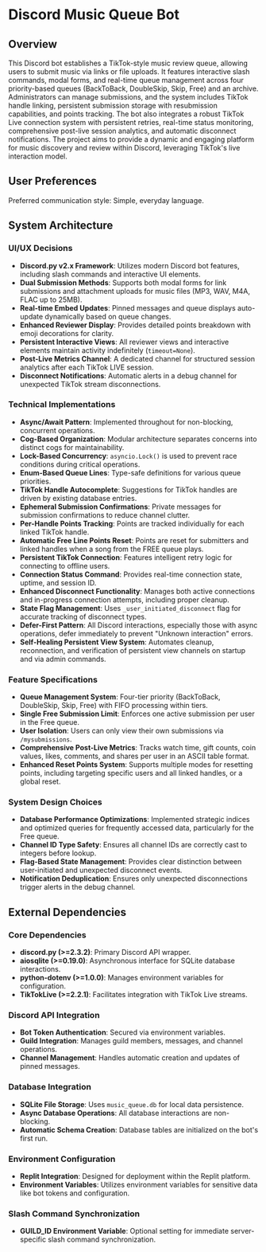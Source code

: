 # Discord Music Queue Bot

## Overview
This Discord bot establishes a TikTok-style music review queue, allowing users to submit music via links or file uploads. It features interactive slash commands, modal forms, and real-time queue management across four priority-based queues (BackToBack, DoubleSkip, Skip, Free) and an archive. Administrators can manage submissions, and the system includes TikTok handle linking, persistent submission storage with resubmission capabilities, and points tracking. The bot also integrates a robust TikTok Live connection system with persistent retries, real-time status monitoring, comprehensive post-live session analytics, and automatic disconnect notifications. The project aims to provide a dynamic and engaging platform for music discovery and review within Discord, leveraging TikTok's live interaction model.

## User Preferences
Preferred communication style: Simple, everyday language.

## System Architecture

### UI/UX Decisions
- **Discord.py v2.x Framework**: Utilizes modern Discord bot features, including slash commands and interactive UI elements.
- **Dual Submission Methods**: Supports both modal forms for link submissions and attachment uploads for music files (MP3, WAV, M4A, FLAC up to 25MB).
- **Real-time Embed Updates**: Pinned messages and queue displays auto-update dynamically based on queue changes.
- **Enhanced Reviewer Display**: Provides detailed points breakdown with emoji decorations for clarity.
- **Persistent Interactive Views**: All reviewer views and interactive elements maintain activity indefinitely (`timeout=None`).
- **Post-Live Metrics Channel**: A dedicated channel for structured session analytics after each TikTok LIVE session.
- **Disconnect Notifications**: Automatic alerts in a debug channel for unexpected TikTok stream disconnections.

### Technical Implementations
- **Async/Await Pattern**: Implemented throughout for non-blocking, concurrent operations.
- **Cog-Based Organization**: Modular architecture separates concerns into distinct cogs for maintainability.
- **Lock-Based Concurrency**: `asyncio.Lock()` is used to prevent race conditions during critical operations.
- **Enum-Based Queue Lines**: Type-safe definitions for various queue priorities.
- **TikTok Handle Autocomplete**: Suggestions for TikTok handles are driven by existing database entries.
- **Ephemeral Submission Confirmations**: Private messages for submission confirmations to reduce channel clutter.
- **Per-Handle Points Tracking**: Points are tracked individually for each linked TikTok handle.
- **Automatic Free Line Points Reset**: Points are reset for submitters and linked handles when a song from the FREE queue plays.
- **Persistent TikTok Connection**: Features intelligent retry logic for connecting to offline users.
- **Connection Status Command**: Provides real-time connection state, uptime, and session ID.
- **Enhanced Disconnect Functionality**: Manages both active connections and in-progress connection attempts, including proper cleanup.
- **State Flag Management**: Uses `_user_initiated_disconnect` flag for accurate tracking of disconnect types.
- **Defer-First Pattern**: All Discord interactions, especially those with async operations, defer immediately to prevent "Unknown interaction" errors.
- **Self-Healing Persistent View System**: Automates cleanup, reconnection, and verification of persistent view channels on startup and via admin commands.

### Feature Specifications
- **Queue Management System**: Four-tier priority (BackToBack, DoubleSkip, Skip, Free) with FIFO processing within tiers.
- **Single Free Submission Limit**: Enforces one active submission per user in the Free queue.
- **User Isolation**: Users can only view their own submissions via `/mysubmissions`.
- **Comprehensive Post-Live Metrics**: Tracks watch time, gift counts, coin values, likes, comments, and shares per user in an ASCII table format.
- **Enhanced Reset Points System**: Supports multiple modes for resetting points, including targeting specific users and all linked handles, or a global reset.

### System Design Choices
- **Database Performance Optimizations**: Implemented strategic indices and optimized queries for frequently accessed data, particularly for the Free queue.
- **Channel ID Type Safety**: Ensures all channel IDs are correctly cast to integers before lookup.
- **Flag-Based State Management**: Provides clear distinction between user-initiated and unexpected disconnect events.
- **Notification Deduplication**: Ensures only unexpected disconnections trigger alerts in the debug channel.

## External Dependencies

### Core Dependencies
- **discord.py (>=2.3.2)**: Primary Discord API wrapper.
- **aiosqlite (>=0.19.0)**: Asynchronous interface for SQLite database interactions.
- **python-dotenv (>=1.0.0)**: Manages environment variables for configuration.
- **TikTokLive (>=2.2.1)**: Facilitates integration with TikTok Live streams.

### Discord API Integration
- **Bot Token Authentication**: Secured via environment variables.
- **Guild Integration**: Manages guild members, messages, and channel operations.
- **Channel Management**: Handles automatic creation and updates of pinned messages.

### Database Integration
- **SQLite File Storage**: Uses `music_queue.db` for local data persistence.
- **Async Database Operations**: All database interactions are non-blocking.
- **Automatic Schema Creation**: Database tables are initialized on the bot's first run.

### Environment Configuration
- **Replit Integration**: Designed for deployment within the Replit platform.
- **Environment Variables**: Utilizes environment variables for sensitive data like bot tokens and configuration.

### Slash Command Synchronization
- **GUILD_ID Environment Variable**: Optional setting for immediate server-specific slash command synchronization.